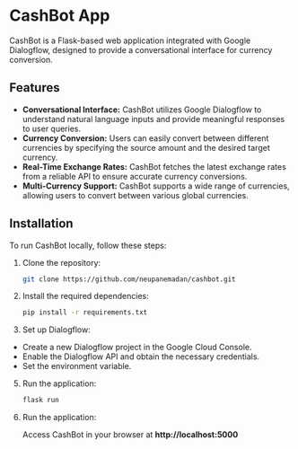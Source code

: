 # CashBot App

CashBot is a Flask-based web application integrated with Google Dialogflow, designed to provide a conversational interface for currency conversion.

## Features

- **Conversational Interface:** CashBot utilizes Google Dialogflow to understand natural language inputs and provide meaningful responses to user queries.
- **Currency Conversion:** Users can easily convert between different currencies by specifying the source amount and the desired target currency.
- **Real-Time Exchange Rates:** CashBot fetches the latest exchange rates from a reliable API to ensure accurate currency conversions.
- **Multi-Currency Support:** CashBot supports a wide range of currencies, allowing users to convert between various global currencies.

## Installation

To run CashBot locally, follow these steps:

1. Clone the repository:

   ```bash
   git clone https://github.com/neupanemadan/cashbot.git
   
2. Install the required dependencies:

   ```bash
   pip install -r requirements.txt
   
3. Set up Dialogflow:

- Create a new Dialogflow project in the Google Cloud Console.
- Enable the Dialogflow API and obtain the necessary credentials.
- Set the environment variable.

5. Run the application:

   ```bash
   flask run
   
5. Run the application:

   Access CashBot in your browser at **http://localhost:5000**
